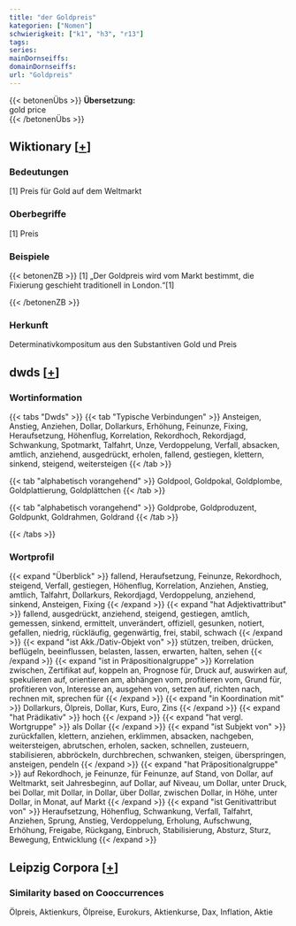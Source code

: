 ```yaml
---
title: "der Goldpreis"
kategorien: ["Nomen"]
schwierigkeit: ["k1", "h3", "r13"]
tags:
series:
mainDornseiffs:
domainDornseiffs:
url: "Goldpreis"
---
```


{{< betonenÜbs >}}
**Übersetzung:**  
gold price  
{{< /betonenÜbs >}}

## Wiktionary [[+](https://de.wiktionary.org/wiki/Goldpreis)]

### Bedeutungen
[1] Preis für Gold auf dem Weltmarkt  

### Oberbegriffe
[1] Preis  

### Beispiele
{{< betonenZB >}}
[1] „Der Goldpreis wird vom Markt bestimmt, die Fixierung geschieht traditionell in London.“[1]  

{{< /betonenZB >}}
### Herkunft
Determinativkompositum aus den Substantiven Gold und Preis  



## dwds [[+](https://www.dwds.de/wb/Goldpreis)]

### Wortinformation
{{< tabs "Dwds" >}}
{{< tab "Typische Verbindungen" >}}
Ansteigen, Anstieg, Anziehen, Dollar, Dollarkurs, Erhöhung, Feinunze, Fixing, Heraufsetzung, Höhenflug, Korrelation, Rekordhoch, Rekordjagd, Schwankung, Spotmarkt, Talfahrt, Unze, Verdoppelung, Verfall, absacken, amtlich, anziehend, ausgedrückt, erholen, fallend, gestiegen, klettern, sinkend, steigend, weitersteigen
{{< /tab >}}

{{< tab "alphabetisch vorangehend" >}}
Goldpool, Goldpokal, Goldplombe, Goldplattierung, Goldplättchen
{{< /tab >}}

{{< tab "alphabetisch vorangehend" >}}
Goldprobe, Goldproduzent, Goldpunkt, Goldrahmen, Goldrand
{{< /tab >}}

{{< /tabs >}}

### Wortprofil
{{< expand "Überblick" >}} fallend, Heraufsetzung, Feinunze, Rekordhoch, steigend, Verfall, gestiegen, Höhenflug, Korrelation, Anziehen, Anstieg, amtlich, Talfahrt, Dollarkurs, Rekordjagd, Verdoppelung, anziehend, sinkend, Ansteigen, Fixing {{< /expand >}}
{{< expand "hat Adjektivattribut" >}} fallend, ausgedrückt, anziehend, steigend, gestiegen, amtlich, gemessen, sinkend, ermittelt, unverändert, offiziell, gesunken, notiert, gefallen, niedrig, rückläufig, gegenwärtig, frei, stabil, schwach {{< /expand >}}
{{< expand "ist Akk./Dativ-Objekt von" >}} stützen, treiben, drücken, beflügeln, beeinflussen, belasten, lassen, erwarten, halten, sehen {{< /expand >}}
{{< expand "ist in Präpositionalgruppe" >}} Korrelation zwischen, Zertifikat auf, koppeln an, Prognose für, Druck auf, auswirken auf, spekulieren auf, orientieren am, abhängen vom, profitieren vom, Grund für, profitieren von, Interesse an, ausgehen von, setzen auf, richten nach, rechnen mit, sprechen für {{< /expand >}}
{{< expand "in Koordination mit" >}} Dollarkurs, Ölpreis, Dollar, Kurs, Euro, Zins {{< /expand >}}
{{< expand "hat Prädikativ" >}} hoch {{< /expand >}}
{{< expand "hat vergl. Wortgruppe" >}} als Dollar {{< /expand >}}
{{< expand "ist Subjekt von" >}} zurückfallen, klettern, anziehen, erklimmen, absacken, nachgeben, weitersteigen, abrutschen, erholen, sacken, schnellen, zusteuern, stabilisieren, abbröckeln, durchbrechen, schwanken, steigen, überspringen, ansteigen, pendeln {{< /expand >}}
{{< expand "hat Präpositionalgruppe" >}} auf Rekordhoch, je Feinunze, für Feinunze, auf Stand, von Dollar, auf Weltmarkt, seit Jahresbeginn, auf Dollar, auf Niveau, um Dollar, unter Druck, bei Dollar, mit Dollar, in Dollar, über Dollar, zwischen Dollar, in Höhe, unter Dollar, in Monat, auf Markt {{< /expand >}}
{{< expand "ist Genitivattribut von" >}} Heraufsetzung, Höhenflug, Schwankung, Verfall, Talfahrt, Anziehen, Sprung, Anstieg, Verdoppelung, Erholung, Aufschwung, Erhöhung, Freigabe, Rückgang, Einbruch, Stabilisierung, Absturz, Sturz, Bewegung, Entwicklung {{< /expand >}}

## Leipzig Corpora [[+](https://corpora.uni-leipzig.de/en/res?word=Goldpreis&corpusId=deu_newscrawl-public_2018)]


### Similarity based on Cooccurrences
Ölpreis, Aktienkurs, Ölpreise, Eurokurs, Aktienkurse, Dax, Inflation, Aktie

